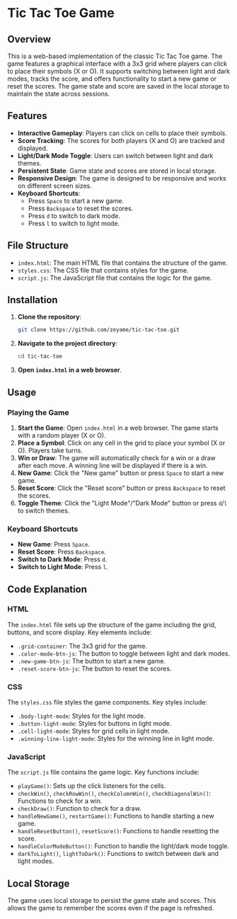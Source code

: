 # Tic Tac Toe Game

## Overview

This is a web-based implementation of the classic Tic Tac Toe game. The game features a graphical interface with a 3x3 grid where players can click to place their symbols (X or O). It supports switching between light and dark modes, tracks the score, and offers functionality to start a new game or reset the scores. The game state and score are saved in the local storage to maintain the state across sessions.

## Features

- **Interactive Gameplay**: Players can click on cells to place their symbols.
- **Score Tracking**: The scores for both players (X and O) are tracked and displayed.
- **Light/Dark Mode Toggle**: Users can switch between light and dark themes.
- **Persistent State**: Game state and scores are stored in local storage.
- **Responsive Design**: The game is designed to be responsive and works on different screen sizes.
- **Keyboard Shortcuts**: 
  - Press `Space` to start a new game.
  - Press `Backspace` to reset the scores.
  - Press `d` to switch to dark mode.
  - Press `l` to switch to light mode.

## File Structure

- `index.html`: The main HTML file that contains the structure of the game.
- `styles.css`: The CSS file that contains styles for the game.
- `script.js`: The JavaScript file that contains the logic for the game.

## Installation

1. **Clone the repository**:
    ```bash
    git clone https://github.com/zeyame/tic-tac-toe.git
    ```
2. **Navigate to the project directory**:
    ```bash
    cd tic-tac-toe
    ```
3. **Open `index.html` in a web browser**.

## Usage

### Playing the Game

1. **Start the Game**: Open `index.html` in a web browser. The game starts with a random player (X or O).
2. **Place a Symbol**: Click on any cell in the grid to place your symbol (X or O). Players take turns.
3. **Win or Draw**: The game will automatically check for a win or a draw after each move. A winning line will be displayed if there is a win.
4. **New Game**: Click the "New game" button or press `Space` to start a new game.
5. **Reset Score**: Click the "Reset score" button or press `Backspace` to reset the scores.
6. **Toggle Theme**: Click the "Light Mode"/"Dark Mode" button or press `d`/`l` to switch themes.

### Keyboard Shortcuts

- **New Game**: Press `Space`.
- **Reset Score**: Press `Backspace`.
- **Switch to Dark Mode**: Press `d`.
- **Switch to Light Mode**: Press `l`.

## Code Explanation

### HTML

The `index.html` file sets up the structure of the game including the grid, buttons, and score display. Key elements include:

- `.grid-container`: The 3x3 grid for the game.
- `.color-mode-btn-js`: The button to toggle between light and dark modes.
- `.new-game-btn-js`: The button to start a new game.
- `.reset-score-btn-js`: The button to reset the scores.

### CSS

The `styles.css` file styles the game components. Key styles include:

- `.body-light-mode`: Styles for the light mode.
- `.button-light-mode`: Styles for buttons in light mode.
- `.cell-light-mode`: Styles for grid cells in light mode.
- `.winning-line-light-mode`: Styles for the winning line in light mode.

### JavaScript

The `script.js` file contains the game logic. Key functions include:

- `playGame()`: Sets up the click listeners for the cells.
- `checkWin()`, `checkRowWin()`, `checkColumnWin()`, `checkDiagonalWin()`: Functions to check for a win.
- `checkDraw()`: Function to check for a draw.
- `handleNewGame()`, `restartGame()`: Functions to handle starting a new game.
- `handleResetButton()`, `resetScore()`: Functions to handle resetting the score.
- `handleColorModeButton()`: Function to handle the light/dark mode toggle.
- `darkToLight()`, `lightToDark()`: Functions to switch between dark and light modes.

## Local Storage

The game uses local storage to persist the game state and scores. This allows the game to remember the scores even if the page is refreshed.
